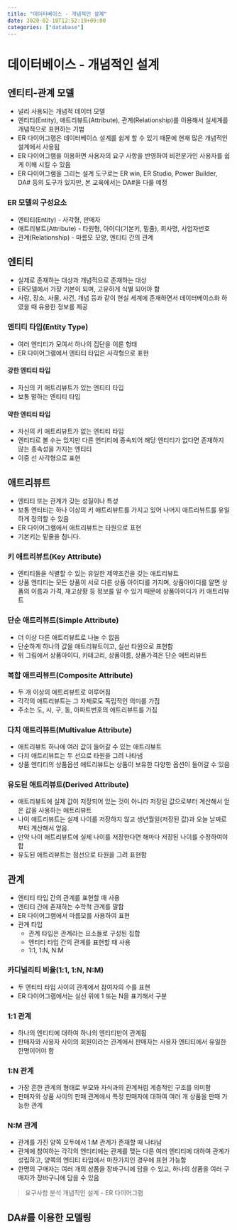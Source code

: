 ```yaml
---
title: "데이터베이스 - 개념적인 설계"
date: 2020-02-18T12:52:19+09:00
categories: ["database"]
---
```


# 데이터베이스 - 개념적인 설계

## 엔티티-관계 모델

- 널리 사용되는 개념적 데이터 모델
- 엔티티(Entity), 애트리뷰트(Attribute), 관계(Relationship)를 이용해서 실세계를 개념적으로 표현하는 기법
- ER 다이어그램은 데이터베이스 설계를 쉽게 할 수 있기 때문에 현재 많은 개념적인 설계에서 사용됨
- ER 다이어그램을 이용하면 사용자의 요구 사항을 반영하여 비전문가인 사용자를 쉽게 이해 시킬 수 있음
- ER 다이어그램을 그리는 설계 도구로는 ER win, ER Studio, Power Builder, DA# 등의 도구가 있지만, 본 교육에서는 DA#을 다룰 예정

### ER 모델의 구성요소

- 엔티티(Entity) - 사각형, 판매자
- 애트리뷰트(Attribute) - 타원형, 아이디(기본키, 밑줄), 회사명, 사업자번호
- 관계(Relationship) - 마름모 모양, 엔티티 간의 관계

## 엔티티

- 실제로 존재하는 대상과 개념적으로 존재하는 대상
- ER모델에서 가장 기본이 되며, 고유하게 식별 되어야 함
- 사람, 장소, 사물, 사건, 개념 등과 같이 현실 세계에 존재하면서 데이터베이스화 하였을 때 유용한 정보를 제공

### 엔티티 타입(Entity Type)

- 여러 엔티티가 모여서 하나의 집단을 이룬 형태
- ER 다이어그램에서 엔티티 타입은 사각형으로 표현

#### 강한 엔티티 타입

- 자신의 키 애트리뷰트가 있는 엔티티 타입
- 보통 말하는 엔티티 타입

#### 약한 엔티티 타입

- 자신의 키 애트리뷰트가 없는 엔티티 타입
- 엔티티로 볼 수는 있지만 다른 엔티티에 종속되어 해당 엔티티가 없다면 존재하지 않는 종속성을 가지는 엔티티
- 이중 선 사각형으로 표현

## 애트리뷰트

- 엔티티 또는 관계가 갖는 성질이나 특성
- 보통 엔티티는 하나 이상의 키 애트리뷰트를 가지고 있어 나머지 애트리뷰트를 유일하게 정의할 수 있음
- ER 다이어그램에서 애트리뷰트는 타원으로 표현
- 기본키는 밑줄을 칩니다.

### 키 애트리뷰트(Key Attribute)

- 엔티티들을 식별할 수 있는 유일한 제약조건을 갖는 애트리뷰트
- 상품 엔티티는 모든 상품이 서로 다른 상품 아이디를 가지며, 상품아이디를 알면 상품의 이름과 가격, 재고상황 등 정보를 알 수 있기 때문에 상품아이디가 키 애트리뷰트

### 단순 애트리뷰트(Simple Attribute)

- 더 이상 다른 애트리뷰트로 나눌 수 없음
- 단순하게 하나의 값을 애트리뷰트이고, 실선 타원으로 표현함
- 위 그림에서 상품아이디, 카테고리, 상품이름, 상품가격은 단순 애트리뷰트

### 복합 애트리뷰트(Composite Attribute)

- 두 개 이상의 애트리뷰트로 이루어짐
- 각각의 애트리뷰트는 그 자체로도 독립적인 의미를 가짐
- 주소는 도, 시, 구, 동, 아파트번호의 애트리뷰트를 가짐

### 다치 애트리뷰트(Multivalue Attribute)

- 애트리뷰트 하나에 여러 값이 들어갈 수 있는 애트리뷰트
- 다치 애트리뷰트는 두 선으로 타원을 그려 나타냄
- 상품 엔티티의 상품옵션 애트리뷰트는 상품이 보유한 다양한 옵션이 들어갈 수 있음

### 유도된 애트리뷰트(Derived Attribute)

- 애트리뷰트에 실제 값이 저장되어 있는 것이 아니라 저장된 값으로부터 계산해서 얻은 값을 사용하는 애트리뷰트
- 나이 애트리뷰트는 실제 나이를 저장하지 않고 생년월일(저장된 값)과 오늘 날짜로부터 계산해서 얻음.
- 만약 나이 애트리뷰트에 실제 나이를 저장한다면 해마다 저장된 나이를 수정하여야 함
- 유도된 애트리뷰트는 점선으로 타원을 그려 표현함

## 관계

- 엔티티 타입 간의 관계를 표현할 때 사용
- 엔티티 간에 존재하는 수학적 관계를 말함
- ER 다이어그램에서 마름모를 사용하여 표현
- 관계 타입
    - 관계 타입은 관계라는 요소들로 구성된 집합
    - 엔티티 타입 간의 관계를 표현할 때 사용
    - 1:1, 1:N, N:M

### 카디널리티 비율(1:1, 1:N, N:M)

- 두 엔티티 타입 사이의 관계에서 참여자의 수를 표현
- ER 다이어그램에서는 실선 위에 1 또는 N을 표기해서 구분

### 1:1 관계

- 하나의 엔티티에 대하여 하나의 엔티티만이 관계됨
- 판매자와 사용자 사이의 회원이라는 관계에서 판매자는 사용자 엔티티에서 유일한 한명이어야 함

### 1:N 관계

- 가장 흔한 관계의 형태로 부모와 자식과의 관계처럼 계층적인 구조를 의미함
- 판매자와 상품 사이의 판매 관계에서 특정 판매자에 대하여 여러 개 상품을 판매 가능한 관계

### N:M 관계

- 관계를 가진 양쪽 모두에서 1:M 관계가 존재할 때 나타남
- 관계에 참여하는 각각의 엔티티에는 관계를 맺는 다른 여러 엔티티에 대하여 관계가 성립하고, 양쪽의 엔티티 타입에서 마찬가지인 경우에 표현 가능함
- 한명의 구매자는 여러 개의 상품을 장바구니에 담을 수 있고, 하나의 상품을 여러 구매자가 장바구니에 담을 수 있음

> 요구사항 분석
> 개념적인 설계 - ER 다이어그램

## DA#를 이용한 모델링
